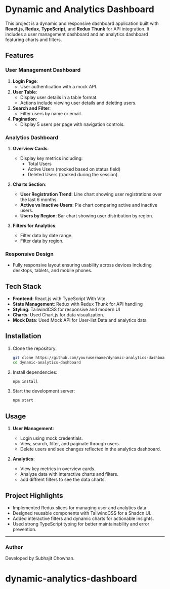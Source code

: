 # Dynamic and Analytics Dashboard

This project is a dynamic and responsive dashboard application built with **React.js**, **Redux**, **TypeScript**, and **Redux Thunk** for API integration. It includes a user management dashboard and an analytics dashboard featuring charts and filters.

## Features

### User Management Dashboard

1. **Login Page**:
   - User authentication with a mock API.
2. **User Table**:
   - Display user details in a table format.
   - Actions include viewing user details and deleting users.
3. **Search and Filter**:
   - Filter users by name or email.
4. **Pagination**:
   - Display 5 users per page with navigation controls.

### Analytics Dashboard

1. **Overview Cards**:

   - Display key metrics including:
     - Total Users
     - Active Users (mocked based on status field)
     - Deleted Users (tracked during the session).

2. **Charts Section**:

   - **User Registration Trend**: Line chart showing user registrations over the last 6 months.
   - **Active vs Inactive Users**: Pie chart comparing active and inactive users.
   - **Users by Region**: Bar chart showing user distribution by region.

3. **Filters for Analytics**:
   - Filter data by date range.
   - Filter data by region.

### Responsive Design

- Fully responsive layout ensuring usability across devices including desktops, tablets, and mobile phones.

## Tech Stack

- **Frontend**: React.js with TypeScript With Vite.
- **State Management**: Redux with Redux Thunk for API handling
- **Styling**: TailwindCSS for responsive and modern UI
- **Charts**: Used Chart.js for data visualization.
- **Mock Data**: Used Mock APi for User-list Data and analytics data

## Installation

1. Clone the repository:

   ```bash
   git clone https://github.com/yourusername/dynamic-analytics-dashboard.git
   cd dynamic-analytics-dashboard
   ```

2. Install dependencies:

   ```bash
   npm install
   ```

3. Start the development server:
   ```bash
   npm start
   ```

## Usage

1. **User Management**:

   - Login using mock credentials.
   - View, search, filter, and paginate through users.
   - Delete users and see changes reflected in the analytics dashboard.

2. **Analytics**:
   - View key metrics in overview cards.
   - Analyze data with interactive charts and filters.
   - add diffrent filters to see the data charts.

## Project Highlights

- Implemented Redux slices for managing user and analytics data.
- Designed reusable components with TailwindCSS for a Shadcn UI.
- Added interactive filters and dynamic charts for actionable insights.
- Used strong TypeScript typing for better maintainability and error prevention.

---

### Author

Developed by Subhajit Chowhan.
# dynamic-analytics-dashboard
